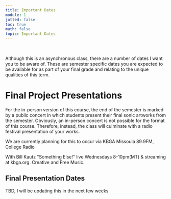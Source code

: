 ```yaml
---
title: Important Dates
module: 1
jotted: false
toc: true
math: false
topic: Important Dates
---
```




<br />

<!-- <div class="embed-responsive embed-responsive-16by9"><iframe class="embed-responsive-item" src="https://www.youtube.com/embed/2P_S2YeGuVg" frameborder="0" allow="accelerometer; autoplay; encrypted-media; gyroscope; picture-in-picture" allowfullscreen></iframe></div> -->

Although this is an asynchronous class, there are a number of dates I want you to be aware of. These are semester specific dates you are expected to be available for as part of your final grade and relating to the unique qualities of this term.


# Final Project Presentations

For the in-person version of this course, the end of the semester is marked by a public concert in which students present their final sonic artworks from the semester. Obviously, an in-person concert is not possible for the format of this course. Therefore, instead, the class will culminate with a radio festival presentation of your works.

We are currently planning for this to occur via KBGA Missoula 89.9FM, College Radio

With Bill Kautz "Something Else!" live Wednesdays 8-10pm(MT) & streaming at kbga.org. 
Creative and Free Music.


## Final Presentation Dates 

TBD, I will be updating this in the next few weeks

<!--

We are planning on presenting your work on:

Wednesday, May 1st. This means your final mix is due April 29th. I will be mastering all of your works together into a playlist and normalizing levels on Tuesday. Therefore if your work is late, the radio show will not wait.

- Wednesday, December 6th (with a due date of Monday, December 4th)

You are **expected to be available during this day, from 8-10pm**. As part of these presentations, we will have you all on the online chat, interacting with each other. 
There will be a recording if you cannot attend but keep in mind, the recording will not do justice to your piece, and thus effect your final response.

**{ NOTE: }** All final project assignments will be due at the same time, likely, December 4th.
-->
